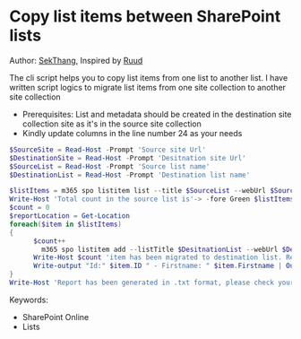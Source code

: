 # Copy list items between SharePoint lists

Author: [SekThang](https://github.com/SekThang), Inspired by [Ruud](https://lazyadmin.nl/it/copy-sharepoint-list-items-to-another-list-with-powershell-and-pnp/)

The cli script helps you to copy list items from one list to another list.
I have written script logics to migrate list items from one site collection to another site collection

- Prerequisites: List and metadata should be created in the destination site collection site as it's in the source site collection
- Kindly update columns in the line number 24 as your needs

```powershell tab="PowerShell"
$SourceSite = Read-Host -Prompt 'Source site Url'
$DestinationSite = Read-Host -Prompt 'Desitnation site Url'
$SourceList = Read-Host -Prompt 'Source list name'
$DestinationList = Read-Host -Prompt 'Destination list name'

$listItems = m365 spo listitem list --title $SourceList --webUrl $SourceSite --output json | ConvertFrom-Json
Write-Host 'Total count in the source list is'-> -fore Green $listItems.Count
$count = 0
$reportLocation = Get-Location 
foreach($item in $listItems)
{
	  $count++
		m365 spo listitem add --listTitle $DesitnationList --webUrl $DestinationSite --Title $item.Title --Firstname $item.Firstname --Lastname $item.Lastname
	  Write-Host $count 'item has been migrated to destination list. Reference item id is' $item.Id -fore Magenta
	  Write-output "Id:" $item.ID " - Firstname: " $item.Firstname | Out-File $reportLocation\test.txt -Append
}
Write-Host 'Report has been generated in .txt format, please check your drive' -fore Cyan
```

Keywords:

- SharePoint Online
- Lists
